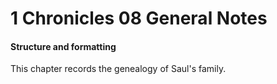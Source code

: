 # 1 Chronicles 08 General Notes

#### Structure and formatting

This chapter records the genealogy of Saul's family.
